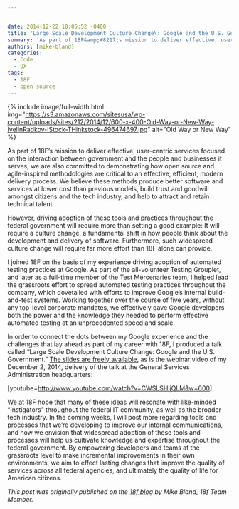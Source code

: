 ```yaml
---


date: 2014-12-22 10:05:52 -0400
title: 'Large Scale Development Culture Change\: Google and the U.S. Government'
summary: 'As part of 18F&amp;#8217;s mission to deliver effective, user-centric services focused on the interaction between government and the people and businesses it serves, we are also committed to demonstrating how open source and agile-inspired methodologies are critical to an effective, efficient, modern delivery process. We believe these methods produce better software and services at lower'
authors: [mike-bland]
categories:
  - Code
  - UX
tags:
  - 18F
  - open source
---
```



{% include image/full-width.html img="https://s3.amazonaws.com/sitesusa/wp-content/uploads/sites/212/2014/12/600-x-400-Old-Way-or-New-Way-IvelinRadkov-iStock-THinkstock-496474697.jpg" alt="Old Way or New Way" %} 

As part of 18F&#8217;s mission to deliver effective, user-centric services focused on the interaction between government and the people and businesses it serves, we are also committed to demonstrating how open source and agile-inspired methodologies are critical to an effective, efficient, modern delivery process. We believe these methods produce better software and services at lower cost than previous models, build trust and goodwill amongst citizens and the tech industry, and help to attract and retain technical talent.

However, driving adoption of these tools and practices throughout the federal government will require more than setting a good example: It will require a culture change, a fundamental shift in how people think about the development and delivery of software. Furthermore, such widespread culture change will require far more effort than 18F alone can provide.

I joined 18F on the basis of my experience driving adoption of automated testing practices at Google. As part of the all-volunteer Testing Grouplet, and later as a full-time member of the Test Mercenaries team, I helped lead the grassroots effort to spread automated testing practices throughout the company, which dovetailed with efforts to improve Google&#8217;s internal build-and-test systems. Working together over the course of five years, without any top-level corporate mandates, we effectively gave Google developers both the power and the knowledge they needed to perform effective automated testing at an unprecedented speed and scale.

In order to connect the dots between my Google experience and the challenges that lay ahead as part of my career with 18F, I produced a talk called &#8220;Large Scale Development Culture Change: Google and the U.S. Government.&#8221; [The slides are freely available](https://docs.google.com/a/gsa.gov/presentation/d/1cNUOaGrd9dZ6LN1cKotA7UYvaDyT9rXEMlXOpzREhC4/edit#slide=id.p), as is the webinar video of my December 2, 2014, delivery of the talk at the General Services Administration headquarters:

[youtube=http://www.youtube.com/watch?v=CWSLSHljQLM&w=600]

We at 18F hope that many of these ideas will resonate with like-minded &#8220;Instigators&#8221; throughout the federal IT community, as well as the broader tech industry. In the coming weeks, I will post more regarding tools and processes that we&#8217;re developing to improve our internal communications, and how we envision that widespread adoption of these tools and processes will help us cultivate knowledge and expertise throughout the federal government. By empowering developers and teams at the grassroots level to make incremental improvements in their own environments, we aim to effect lasting changes that improve the quality of services across all federal agencies, and ultimately the quality of life for American citizens.

_This post was originally published on the [18f blog](https://18f.gsa.gov/2014/12/11/large-scale-development-culture-change/) by Mike Bland, 18f Team Member._